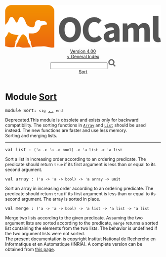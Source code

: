 <!-- ((! set title API !)) ((! set documentation !)) ((! set api !)) ((! set nobreadcrumb !)) -->
<div class="api"><header><nav class="toc brand"><a class="brand" href="https://ocaml.org/"><img src="colour-logo-gray.svg" class="svg" alt="OCaml"></a></nav><nav class="toc"><div class="toc_version"><a href="/docs" id="version-select">Version 4.00</a></div><a href="index.html">&lt; General Index</a><div class="api_search"><input type="text" name="apisearch" id="api_search" oninput="mySearch(false);" onkeypress="this.oninput();" onclick="this.oninput();" onpaste="this.oninput();">
<img src="search_icon.svg" alt="Search" class="svg" onclick="mySearch(false)"></div>
<div id="search_results"></div><div class="toc_title"><a href="#top">Sort</a></div><ul></ul></nav></header>

<h1>Module <a href="type_Sort.html">Sort</a></h1>
<pre><span class="keyword">module</span> Sort: <code class="code"><span class="keyword">sig</span></code> <a href="Sort.html">..</a> <code class="code"><span class="keyword">end</span></code></pre><span class="warning">Deprecated.</span>This module is obsolete and exists only for backward
   compatibility.
   The sorting functions in <a href="Array.html"><code class="code"><span class="constructor">Array</span></code></a> and <a href="List.html"><code class="code"><span class="constructor">List</span></code></a> should be used instead.
   The new functions are faster and use less memory.<br>
Sorting and merging lists.<br>
<hr width="100%">
<pre><span id="VALlist"><span class="keyword">val</span> list</span> : <code class="type">('a -&gt; 'a -&gt; bool) -&gt; 'a list -&gt; 'a list</code></pre><div class="info">
Sort a list in increasing order according to an ordering predicate.
   The predicate should return <code class="code"><span class="keyword">true</span></code> if its first argument is
   less than or equal to its second argument.<br>
</div>
<pre><span id="VALarray"><span class="keyword">val</span> array</span> : <code class="type">('a -&gt; 'a -&gt; bool) -&gt; 'a array -&gt; unit</code></pre><div class="info">
Sort an array in increasing order according to an
   ordering predicate.
   The predicate should return <code class="code"><span class="keyword">true</span></code> if its first argument is
   less than or equal to its second argument.
   The array is sorted in place.<br>
</div>
<pre><span id="VALmerge"><span class="keyword">val</span> merge</span> : <code class="type">('a -&gt; 'a -&gt; bool) -&gt; 'a list -&gt; 'a list -&gt; 'a list</code></pre><div class="info">
Merge two lists according to the given predicate.
   Assuming the two argument lists are sorted according to the
   predicate, <code class="code">merge</code> returns a sorted list containing the elements
   from the two lists. The behavior is undefined if the two
   argument lists were not sorted.<br>
</div>
<div class="copyright">The present documentation is copyright Institut National de Recherche en Informatique et en Automatique (INRIA). A complete version can be obtained from <a href="http://caml.inria.fr/pub/docs/manual-ocaml/">this page</a>.</div></div>